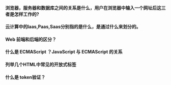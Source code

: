#### 浏览器，服务器和数据库之间的关系是什么，用户在浏览器中输入一个网址后这三者是怎样工作的?
#### 云计算中的laas,Paas,Saas分别指的是什么，是通过什么来划分的。
#### Web 前端和后端的区分？
####  什么是 ECMAScript ？JavaScript 与 ECMAScript 的关系
#### 列举几个HTML中常见的开放式标签
#### 什么是 token验证？
